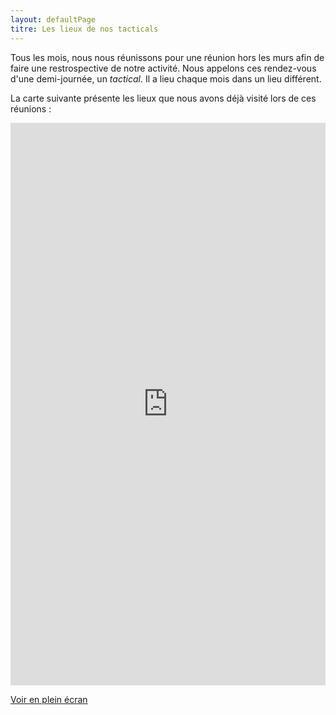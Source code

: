 ```yaml
---
layout: defaultPage
titre: Les lieux de nos tacticals
---
```


Tous les mois, nous nous réunissons pour une réunion hors les murs afin de faire une restrospective de notre activité. Nous appelons ces rendez-vous d'une demi-journée, un *tactical*. Il a lieu chaque mois dans un lieu différent.

La carte suivante présente les lieux que nous avons déjà visité lors de ces réunions :

<iframe width="100%" height="900px" frameborder="0" allowfullscreen src="https://umap.openstreetmap.fr/fr/map/tacticals-du-24eme_326151?scaleControl=false&miniMap=false&scrollWheelZoom=false&zoomControl=null&allowEdit=false&moreControl=false&searchControl=null&tilelayersControl=null&embedControl=null&datalayersControl=true&onLoadPanel=undefined&captionBar=false#13/48.8730/2.3046"></iframe><p><a href="https://umap.openstreetmap.fr/fr/map/tacticals-du-24eme_326151#13/48.8741/2.3190">Voir en plein écran</a></p>
